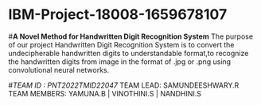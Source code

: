 # IBM-Project-18008-1659678107
#**A Novel Method for Handwritten Digit Recognition System**
The purpose of our project Handwritten Digit Recognition System is to convert the undecipherable handwritten digits to understandable format,to recognize the 
handwritten digits from image in the format of .jpg or .png using convolutional neural networks.

#*TEAM ID : PNT2022TMID22047*
TEAM LEAD: SAMUNDEESHWARY.R
TEAM MEMBERS: YAMUNA.B | VINOTHINI.S | NANDHINI.S

